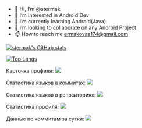 - 👋 Hi, I’m @stermak
- 👀 I’m interested in Android Dev
- 🌱 I’m currently learning Android(Java)
- 💞️ I’m looking to collaborate on any Android Project
- 📫 How to reach me ermakovas174@gmail.com


[![stermak's GitHub stats](https://github-readme-stats.vercel.app/api?username=stermak)](https://github.com/stermak/github-readme-stats)


[![Top Langs](https://github-readme-stats.vercel.app/api/top-langs/?username=stermak&layout=compact)](https://github.com/stermak/github-readme-stats)


Карточка профиля: 
![](https://github-profile-summary-cards.vercel.app/api/cards/profile-details?username=stermak&theme=solarized_dark)

Статистика языков в коммитах:
![](https://github-profile-summary-cards.vercel.app/api/cards/most-commit-language?username=stermak&theme=solarized_dark)

Статистика языков в репозиториях:
![](https://github-profile-summary-cards.vercel.app/api/cards/repos-per-language?username=stermak&theme=solarized_dark)

Статистика профиля:
![](https://github-profile-summary-cards.vercel.app/api/cards/stats?username=stermak&theme=solarized_dark)

Данные по коммитам за сутки:
![](https://github-profile-summary-cards.vercel.app/api/cards/productive-time?username=stermak&theme=solarized_dark)
